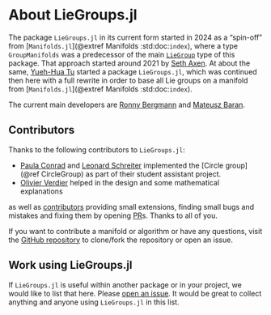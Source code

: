 # About LieGroups.jl

The package `LieGroups.jl` in its current form started in 2024 as a “spin-off” from [`Manifolds.jl`](@extref Manifolds :std:doc:`index`), where a type `GroupManifolds` was a predecessor of the
main [`LieGroup`](@ref) type of this package. That approach started around 2021 by [Seth Axen](https://sethaxen.com).
At about the same, [Yueh-Hua Tu](https://github.com/yuehhua) started a package `LieGroups.jl`,
which was continued then here with a full rewrite in order to base all Lie groups on a
manifold from [`Manifolds.jl`](@extref Manifolds :std:doc:`index`).

The current main developers are [Ronny Bergmann](https://ronnybergmann.net) and [Mateusz Baran](https://github.com/mateuszbaran).

## Contributors

Thanks to the following contributors to `LieGroups.jl`:

* [Paula Conrad](https://github.com/plc99) and [Leonard Schreiter](https://github.com/LeoSchreiter) implemented the [Circle group](@ref CircleGroup) as part of their student assistant project.
* [Olivier Verdier](https://www.olivierverdier.com) helped in the design and some mathematical explanations

as well as [contributors](https://github.com/JuliaManifolds/LieGroups.jl/graphs/contributors) providing small extensions, finding small bugs and mistakes and fixing them by opening [PR](https://github.com/JuliaManifolds/LieGroups.jl/pulls)s. Thanks to all of you.

If you want to contribute a manifold or algorithm or have any questions, visit
the [GitHub repository](https://github.com/JuliaManifolds/LieGroups.jl/)
to clone/fork the repository or open an issue.

## Work using LieGroups.jl

If `LieGroups.jl` is useful within another package or in your project, we would like to list that here.
Please [open an issue](https://github.com/JuliaManifolds/LieGroups.jl/issues/new).
It would be great to collect anything and anyone using `LieGroups.jl` in this list.